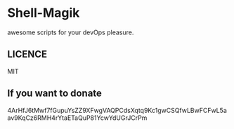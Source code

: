 # Shell-Magik

awesome scripts for your devOps pleasure.

## LICENCE

MIT

## If you want to donate

4ArHfJ6tMwf7fGupuYsZZ9XFwgVAQPCdsXqtq9Kc1gwCSQfwLBwFCFwL5aav9KqCz6RMH4rYtaETaQuP81YcwYdUGrJCrPm